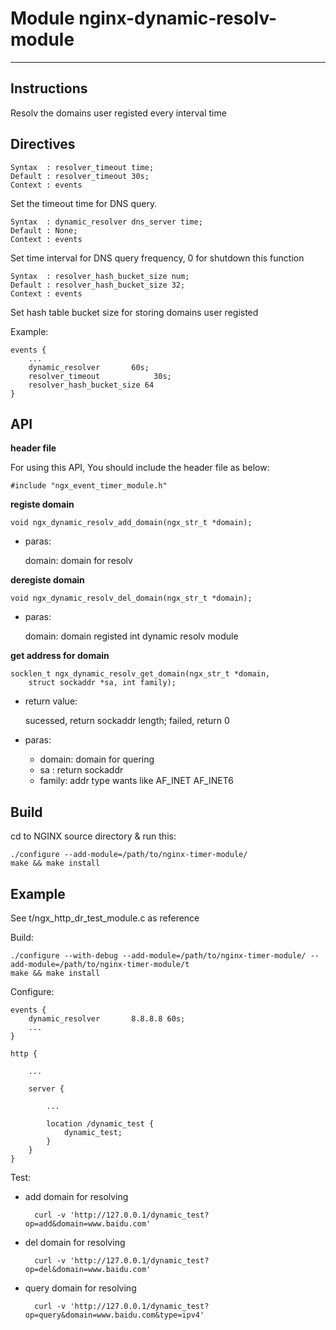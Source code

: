 # Module nginx-dynamic-resolv-module
---
## Instructions

Resolv the domains user registed every interval time

## Directives

	Syntax  : resolver_timeout time;
	Default : resolver_timeout 30s;
	Context : events

Set the timeout time for DNS query.

	Syntax  : dynamic_resolver dns_server time;
	Default : None;
	Context : events

Set time interval for DNS query frequency, 0 for shutdown this function

	Syntax  : resolver_hash_bucket_size num;
	Default : resolver_hash_bucket_size 32;
	Context : events

Set hash table bucket size for storing domains user registed

Example:

	events {
		...
		dynamic_resolver       60s;
		resolver_timeout			30s;
		resolver_hash_bucket_size 64
	}

## API

**header file**

For using this API, You should include the header file as below:

	#include "ngx_event_timer_module.h"

**registe domain**

	void ngx_dynamic_resolv_add_domain(ngx_str_t *domain);

- paras:

	domain: domain for resolv

**deregiste domain**

	void ngx_dynamic_resolv_del_domain(ngx_str_t *domain);

- paras:

	domain: domain registed int dynamic resolv module

**get address for domain**

	socklen_t ngx_dynamic_resolv_get_domain(ngx_str_t *domain,
        struct sockaddr *sa, int family);

- return value:

	sucessed, return sockaddr length; failed, return 0

- paras:

	- domain: domain for quering
	- sa    : return sockaddr
	- family: addr type wants like AF\_INET AF\_INET6

## Build

cd to NGINX source directory & run this:

	./configure --add-module=/path/to/nginx-timer-module/
	make && make install

## Example

See t/ngx\_http\_dr\_test\_module.c as reference

Build:

	./configure --with-debug --add-module=/path/to/nginx-timer-module/ --add-module=/path/to/nginx-timer-module/t
	make && make install

Configure:

	events {
		dynamic_resolver       8.8.8.8 60s;
		...
	}
	
	http {
	
		...
	
		server {
	
			...
			
			location /dynamic_test {
				dynamic_test;
			}
		}
	}

Test:

- add domain for resolving

		curl -v 'http://127.0.0.1/dynamic_test?op=add&domain=www.baidu.com'

- del domain for resolving

		curl -v 'http://127.0.0.1/dynamic_test?op=del&domain=www.baidu.com'

- query domain for resolving

		curl -v 'http://127.0.0.1/dynamic_test?op=query&domain=www.baidu.com&type=ipv4'

	
